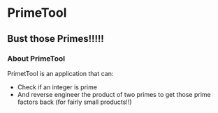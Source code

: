 # PrimeTool
## Bust those Primes!!!!!

### About PrimeTool
PrimetTool is an application that can:
- Check if an integer is prime
- And reverse engineer the product of two primes to get those prime factors back (for fairly small products!!)